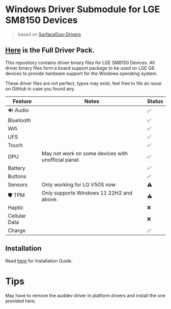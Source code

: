 
# Windows Driver Submodule for LGE SM8150 Devices
> based on [SurfaceDuo-Drivers](https://github.com/WOA-Project/SurfaceDuo-Drivers/)
## [Here](https://github.com/woa-msmnile/msmnile-Drivers) is the Full Driver Pack.
<!-- ## ⚠ Remember to decompress Alpha-Drivers\components\QC8150\Graphics\qcdxwsaum.7z and put the image file into the Alpha-Drivers\components\QC8150\Graphics\GRAPHICS.SOC_QC8150.XXX_XXX_XXX/. -->
This repository contains driver binary files for LGE SM8150 Devices.
All driver binary files form a board support package to be used on LGE G8 devices to provide hardware support for the Windows operating system.

These driver files are not perfect, typos may exist, feel free to file an issue on GitHub in case you found any.

| Feature                | Notes                                               | Status         |
|------------------------|-----------------------------------------------------|----------------|
| 🔊 Audio               |                                                     | ✅            |
| Bluetooth              |                                                     | ✅            |
| Wifi                   |                                                     | ✅            |
| UFS                    |                                                     | ✅            |
| Touch                  |                                                     | ✅            |
| GPU                    | May not work on some devices with unofficial panel. | ✅            |
| Battery                |                                                     | ✅            |
| Buttons                |                                                     | ✅            |
| Sensors                |             Only working for LG V50S now            | ⚠️            |
| 🛡️ TPM                 | Only supports Windows 11 22H2 and above.            | ⚠️            |
| Haptic                 |                                                     | ❌            |
| Cellular Data          |                                                     | ❌            |
| Charge                 |                                                     | ✅            |

## Installation
Read [here](https://woa-msmnile.github.io/InstallationGuides/InstallDrivers.html) for Installation Guide.

# Tips
May have to remove the auddev driver in platform drivers and install the one provided here.